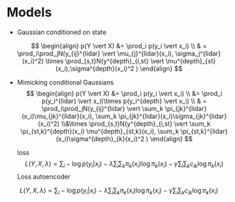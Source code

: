 # Models

- Gaussian conditioned on state

$$
\begin{align}
p(Y \vert X) &= \prod_i p(y_i \vert x_i)
\\
& = \prod_i\prod_jN(y_{ij}^{lidar} \vert \mu_{j}^{lidar}(x_i), \sigma_j^{lidar}(x_i)^2) \times \prod_{s,t}N(y^{depth}_{i,st} \vert \mu^{depth}_{st}(x_i),\sigma^{depth}(x_i)^2 )
\end{align}
$$

- Mimicking conditional Gaussians
  $$
  \begin{align}
  p(Y \vert X) &= \prod_i p(y_i \vert x_i)
  \\
  &= \prod_i p(y_i^{lidar} \vert x_i)\times p(y_i^{depth} \vert x_i)
  \\ 
  & = \prod_i\prod_jN(y_{ij}^{lidar} \vert \sum_k \pi_{jk}^{lidar}(x_i)\mu_{jk}^{lidar}(x_i), \sum_k \pi_{jk}^{lidar}(x_i)\sigma_{jk}^{lidar}(x_i)^2) 
  \\&\times \prod_{s,t}N(y^{depth}_{i,st} \vert \sum_k \pi_{st,k}^{depth}(x_i) \mu^{depth}_{st,k}(x_i), \sum_k \pi_{st,k}^{lidar}(x_i)\sigma^{depth}_{k}(x_i)^2 )
  \end{align}
  $$


  loss
  $$
  L(Y, X, \lambda)= \sum_i -\log p(y_i \vert x_i) - \lambda \sum_i\sum_k\pi_k(x_i) \log \pi_k(x_i) -\gamma \sum_i\sum_k c_{ik} \log \pi_k(x_i)
  $$
  Loss autoencoder


$$
L(Y, X, \lambda)= \sum_i -\log p(y_i \vert x_i) - \lambda \sum_i\sum_k\pi_k(x_i) \log \pi_k(x_i) -\gamma \sum_i\sum_k c_{ik} \log \pi_k(x_i)
$$

